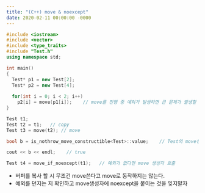 ```yaml
---
title: "(C++) move & noexcept"
date: 2020-02-11 00:00:00 -0000
---
```


```cpp
#include <iostream>
#include <vector>
#include <type_traits>
#include "Test.h"
using namespace std;

int main()
{
  Test* p1 = new Test[2];
  Test* p2 = new Test[4];
  
  for(int i = 0; i < 2; i++)
    p2[i] = move(p1[i]);    // move를 진행 중 예외가 발생하면 큰 문제가 발생할 수 있음 -> STL에서 noexcept를 강제하는 이유
}
```

```cpp
Test t1;
Test t2 = t1;   // copy
Test t3 = move(t2); // move

bool b = is_nothrow_move_constructible<Test>::value;    // Test의 move생성자에 예외가 있을 시 true

cout << b << endl;    // true

Test t4 = move_if_noexcept(t1);   // 예외가 없다면 move 생성자 호출
```

* 버퍼를 복사 할 시 무조건 move쓴다고 move로 동작하지는 않는다.
* 예외를 던지는 지 확인하고 move생성자에 noexcept을 붙이는 것을 잊지말자